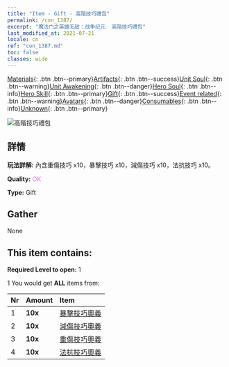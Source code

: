 ```yaml
---
title: "Item - Gift - 高階技巧禮包"
permalink: /con_1387/
excerpt: "魔法门之英雄无敌：战争纪元  高階技巧禮包"
last_modified_at: 2021-07-21
locale: cn
ref: "con_1387.md"
toc: false
classes: wide
---
```

 [Materials](/ItemsCN/){: .btn .btn--primary}[Artifacts](/ItemsCN/Artifacts/){: .btn .btn--success}[Unit Soul](/ItemsCN/UnitSoul/){: .btn .btn--warning}[Unit Awakening](/ItemsCN/UnitAwakening/){: .btn .btn--danger}[Hero Soul](/ItemsCN/HeroSoul/){: .btn .btn--info}[Hero Skill](/ItemsCN/HeroSkill/){: .btn .btn--primary}[Gift](/ItemsCN/Gift/){: .btn .btn--success}[Event related](/ItemsCN/Events/){: .btn .btn--warning}[Avatars](/ItemsCN/Avatars/){: .btn .btn--danger}[Consumables](/ItemsCN/Consumables/){: .btn .btn--info}[Unknown](/ItemsCN/Unknown/){: .btn .btn--primary}

 ![高階技巧禮包](/images/t/i_905001.png)

## 詳情
 **玩法詳解:** 內含重傷技巧 x10，暴擊技巧 x10，減傷技巧 x10，法抗技巧 x10。

 **Quality:** <span style="color: #DA70D6">OK</span>

 **Type:** Gift

## Gather

  None

## This item contains:

 **Required Level to open:** 1

 1 You would get **ALL** items  from:

  | Nr | Amount |     Item    |
  |:---|:-------|:------------|
  | 1 |  **10x** | [暴擊技巧奧義](/cn/Items/con_1115/) |  | 
  | 2 |  **10x** | [減傷技巧奧義](/cn/Items/con_1116/) |  | 
  | 3 |  **10x** | [重傷技巧奧義](/cn/Items/con_1117/) |  | 
  | 4 |  **10x** | [法抗技巧奧義](/cn/Items/con_1118/) |  | 
